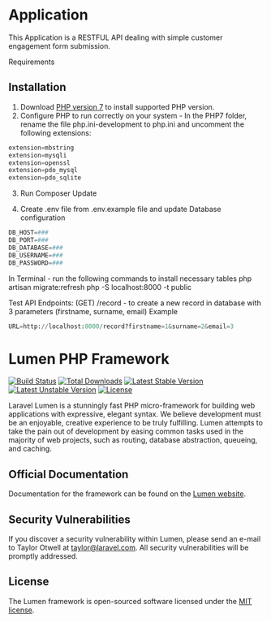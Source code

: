 # Application

This Application is a RESTFUL API dealing with simple customer engagement form submission.

Requirements


## Installation

1. Download  [PHP version 7](https://windows.php.net/download/) to install supported PHP version.
2. Configure PHP to run correctly on your system - In the PHP7 folder, rename the file php.ini-development to php.ini and uncomment the following extensions:

```python
extension=mbstring
extension=mysqli
extension=openssl
extension=pdo_mysql
extension=pdo_sqlite
```
3. Run Composer Update

4. Create .env file from .env.example file and update Database configuration
```python
DB_HOST=###
DB_PORT=###
DB_DATABASE=###
DB_USERNAME=###
DB_PASSWORD=###
```
In Terminal - 
run the following commands to install necessary tables
php artisan migrate:refresh
php -S localhost:8000 -t public

Test API Endpoints:
(GET)  /record - to create a new record in database with 3 parameters (firstname, surname, email)
Example
```python
URL=http://localhost:8000/record?firstname=1&surname=2&email=3
```


# Lumen PHP Framework

[![Build Status](https://travis-ci.org/laravel/lumen-framework.svg)](https://travis-ci.org/laravel/lumen-framework)
[![Total Downloads](https://poser.pugx.org/laravel/lumen-framework/d/total.svg)](https://packagist.org/packages/laravel/lumen-framework)
[![Latest Stable Version](https://poser.pugx.org/laravel/lumen-framework/v/stable.svg)](https://packagist.org/packages/laravel/lumen-framework)
[![Latest Unstable Version](https://poser.pugx.org/laravel/lumen-framework/v/unstable.svg)](https://packagist.org/packages/laravel/lumen-framework)
[![License](https://poser.pugx.org/laravel/lumen-framework/license.svg)](https://packagist.org/packages/laravel/lumen-framework)

Laravel Lumen is a stunningly fast PHP micro-framework for building web applications with expressive, elegant syntax. We believe development must be an enjoyable, creative experience to be truly fulfilling. Lumen attempts to take the pain out of development by easing common tasks used in the majority of web projects, such as routing, database abstraction, queueing, and caching.

## Official Documentation

Documentation for the framework can be found on the [Lumen website](https://lumen.laravel.com/docs).

## Security Vulnerabilities

If you discover a security vulnerability within Lumen, please send an e-mail to Taylor Otwell at taylor@laravel.com. All security vulnerabilities will be promptly addressed.

## License

The Lumen framework is open-sourced software licensed under the [MIT license](https://opensource.org/licenses/MIT).
